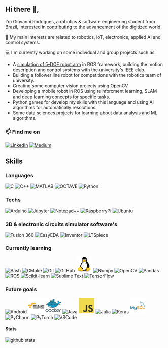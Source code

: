 ## Hi there 👋,

I'm Giovanni Rodrigues, a robotics & software engineering student from Brazil, interested in contributing to the advancement of the digitized world.

:robot: My main interests are related to robotics, IoT, electronics, applied AI and control systems.

💻 I'm currently working on some individual and group projects such as:
- A [simulation of 5-DOF robot arm](https://github.com/giovannirdias/IEEE-RASArm) in ROS framework, building the motion description and control systems with the university's IEEE club.
- Building a follower line robot for competitions with the robotics team of university.
- Creating some computer vision projects using OpenCV.
- Developing a mobile robot in ROS using reinforcment learning, SLAM and deep learning concepts for specific tasks.
- Python games for develop my skills with this language and using AI algorithms for automatically resolutions.
- Some data sciences projects for learning about data analysis and ML algorithms.

### 📫 Find me on
<p align="left">
    <a href="https://www.linkedin.com/in/giovanni-rodrigues-dias-76b292232/" target="blank"><img align="center" src="https://img.shields.io/badge/LinkedIn-0077B5?style=for-the-badge&logo=linkedin&logoColor=white" alt="LinkedIn" height="20"/></a>
    <a href="https://medium.com/@giovannirdias085" target="blank"><img align="center" src="https://img.shields.io/badge/Medium-12100E?style=for-the-badge&logo=medium&logoColor=white" alt="Medium" height="20"/></a>    
</p>

## Skills
### Languages
<p>
    <img alt="C" src="https://img.shields.io/badge/C-00599C?style=for-the-badge&logo=c&logoColor=white" height="30"/>
    <img alt="C++" src="https://img.shields.io/badge/C%2B%2B-00599C?style=for-the-badge&logo=c%2B%2B&logoColor=white" height="30"/>
    <img alt="MATLAB" src="https://img.shields.io/badge/MATLAB-FF9900?style=for-the-badge&logo=matlab&logoColor=white" height="30"/>
    <img alt="OCTAVE" src="https://img.shields.io/badge/OCTAVE-darkblue?style=for-the-badge&logo=octave&logoColor=fcd683" height="30"/>
    <img alt="Python" src="https://img.shields.io/badge/Python-3776AB?style=for-the-badge&logo=python&logoColor=white" height="30"/>
</p>

### Techs
<p>
    <img alt="Arduino" src="https://img.shields.io/badge/Arduino-00979D?style=for-the-badge&logo=Arduino&logoColor=white" height="30"/>
    <img alt="Jupyter" src="https://img.shields.io/badge/Jupyter-F37626.svg?&style=for-the-badge&logo=Jupyter&logoColor=white" height="30"/>
    <img alt="Notepad++" src="https://img.shields.io/badge/Notepad++-90E59A.svg?style=for-the-badge&logo=notepad%2B%2B&logoColor=black" height="30"/>
    <img alt="RaspberryPi" src="https://img.shields.io/badge/Raspberry%20Pi-A22846?style=for-the-badge&logo=Raspberry%20Pi&logoColor=white" height="30"/>
    <img alt="Ubuntu" src="https://img.shields.io/badge/Ubuntu-E95420?style=for-the-badge&logo=ubuntu&logoColor=white" height="30"/>
</p>

### 3D & electronic circuits simulator software's
<p>
    <img alt="Fusion 360" src="https://img.shields.io/badge/Fusion_360-E95420?style=for-the-badge&logo=fusion_360&logoColor=white" height="20"/>
    <img alt="EasyEDA" src="https://img.shields.io/badge/EasyEDA-3498DB?style=for-the-badge&logo=easyeda&logoColor=white" height="20"/>
    <img alt="Inventor" src="https://img.shields.io/badge/Inventor-F37626?style=for-the-badge&logo=inventor&logoColor=white" height="20"/>
    <img alt="LTSpiece" src="https://img.shields.io/badge/LTSpiece-DC322F?style=for-the-badge&logo=ltspiece&logoColor=white" height="20"/>
</p>

### Currently learning
<p>
    <img alt="Bash" src="https://www.vectorlogo.zone/logos/gnu_bash/gnu_bash-ar21.svg" height="50"/>
    <img alt="CMake" src="https://upload.wikimedia.org/wikipedia/commons/thumb/1/13/Cmake.svg/600px-Cmake.svg.png?20110417205825" height="50"/>
    <img alt="Git" src="https://camo.githubusercontent.com/fbfcb9e3dc648adc93bef37c718db16c52f617ad055a26de6dc3c21865c3321d/68747470733a2f2f7777772e766563746f726c6f676f2e7a6f6e652f6c6f676f732f6769742d73636d2f6769742d73636d2d69636f6e2e737667" height="50"/>
    <img alt="GitHub" src="https://www.vectorlogo.zone/logos/github/github-ar21.svg" height="50"/>
    <img alt="Linux" src="https://raw.githubusercontent.com/devicons/devicon/master/icons/linux/linux-original.svg" height="50"/>
    <img alt="Numpy" src="https://upload.wikimedia.org/wikipedia/commons/thumb/3/31/NumPy_logo_2020.svg/512px-NumPy_logo_2020.svg.png?20200723114325" height="50"/>
    <img alt="OpenCV" src="https://upload.wikimedia.org/wikipedia/commons/thumb/3/32/OpenCV_Logo_with_text_svg_version.svg/487px-OpenCV_Logo_with_text_svg_version.svg.png" height="50"/>
    <img alt="Pandas" src="https://upload.wikimedia.org/wikipedia/commons/thumb/e/ed/Pandas_logo.svg/512px-Pandas_logo.svg.png?20200209204934" height="50"/>
    <img alt="ROS" src="https://avatars.githubusercontent.com/u/3979232?s=200&v=4" height="50"/>
    <img alt="Scikit-learn" src="https://upload.wikimedia.org/wikipedia/commons/thumb/0/05/Scikit_learn_logo_small.svg/260px-Scikit_learn_logo_small.svg.png" height="50"/>
    <img alt="Sublime Text" src="https://upload.wikimedia.org/wikipedia/commons/thumb/7/79/Breezeicons-apps-48-sublime-text.svg/48px-Breezeicons-apps-48-sublime-text.svg.png?20190801073906" height="50"/>
    <img alt="TensorFlow" src="https://www.vectorlogo.zone/logos/tensorflow/tensorflow-ar21.svg" height="50"/>
</p>

### Future goals
<p>
    <img alt="Android" src="https://upload.wikimedia.org/wikipedia/commons/thumb/d/d7/Android_robot.svg/511px-Android_robot.svg.png?20180121030125" height="50"/>
    <img alt="AWS" src="https://raw.githubusercontent.com/devicons/devicon/master/icons/amazonwebservices/amazonwebservices-original-wordmark.svg" height="50"/>
    <img alt="Docker" src="https://raw.githubusercontent.com/devicons/devicon/master/icons/docker/docker-original-wordmark.svg" height="50"/> 
    <img alt="Java" src="https://www.svgrepo.com/show/303388/java-4-logo.svg" height="50"/>
    <img alt="JavaScript" src="https://raw.githubusercontent.com/devicons/devicon/master/icons/javascript/javascript-original.svg" height="50"/>
    <img alt="Julia" src="https://upload.wikimedia.org/wikipedia/commons/thumb/1/1f/Julia_Programming_Language_Logo.svg/512px-Julia_Programming_Language_Logo.svg.png" height="50"/>
    <img alt="Keras" src="https://upload.wikimedia.org/wikipedia/commons/thumb/a/ae/Keras_logo.svg/512px-Keras_logo.svg.png?20200317115153" height="50"/>
    <img alt="MySQL" src="https://raw.githubusercontent.com/devicons/devicon/master/icons/mysql/mysql-original-wordmark.svg" height="50"/>
    <img alt="PyCharm" src="https://upload.wikimedia.org/wikipedia/commons/thumb/1/1d/PyCharm_Icon.svg/512px-PyCharm_Icon.svg.png?20200803065702" height="50"/>
    <img alt="PyTorch" src="https://upload.wikimedia.org/wikipedia/commons/thumb/c/c6/PyTorch_logo_black.svg/488px-PyTorch_logo_black.svg.png?20200318230141" height="50"/>
    <img alt="VSCode" src="https://upload.wikimedia.org/wikipedia/commons/thumb/2/2d/Visual_Studio_Code_1.18_icon.svg/512px-Visual_Studio_Code_1.18_icon.svg.png" height="50"/>
</p>

#### Stats
![github stats](https://github-readme-stats.vercel.app/api?username=giovannirdias&show_icons=true&theme=dark)

<!--
**giovannirdias/giovannirdias** is a ✨ _special_ ✨ repository because its `README.md` (this file) appears on your GitHub profile.

Here are some ideas to get you started:

- 🔭 I’m currently working on ...
- 🌱 I’m currently learning ...
- 👯 I’m looking to collaborate on ...
- 🤔 I’m looking for help with ...
- 💬 Ask me about ...
- 📫 How to reach me: ...
- 😄 Pronouns: ...
- ⚡ Fun fact: ...
-->
